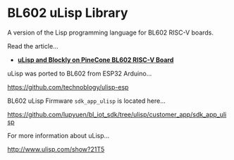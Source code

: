 # BL602 uLisp Library

A version of the Lisp programming language for BL602 RISC-V boards.

Read the article...

- [__uLisp and Blockly on PineCone BL602 RISC-V Board__](https://lupyuen.github.io/articles/lisp)

uLisp was ported to BL602 from ESP32 Arduino...

https://github.com/technoblogy/ulisp-esp

BL602 uLisp Firmware `sdk_app_ulisp` is located here...

https://github.com/lupyuen/bl_iot_sdk/tree/ulisp/customer_app/sdk_app_ulisp

For more information about uLisp...

http://www.ulisp.com/show?21T5
